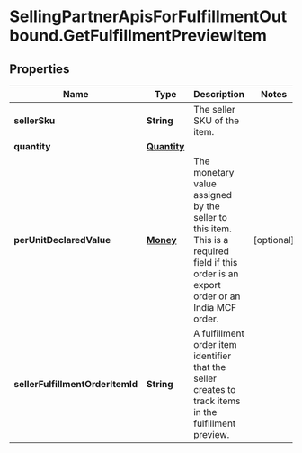 # SellingPartnerApisForFulfillmentOutbound.GetFulfillmentPreviewItem

## Properties
Name | Type | Description | Notes
------------ | ------------- | ------------- | -------------
**sellerSku** | **String** | The seller SKU of the item. | 
**quantity** | [**Quantity**](Quantity.md) |  | 
**perUnitDeclaredValue** | [**Money**](Money.md) | The monetary value assigned by the seller to this item. This is a required field if this order is an export order or an India MCF order. | [optional] 
**sellerFulfillmentOrderItemId** | **String** | A fulfillment order item identifier that the seller creates to track items in the fulfillment preview. | 


